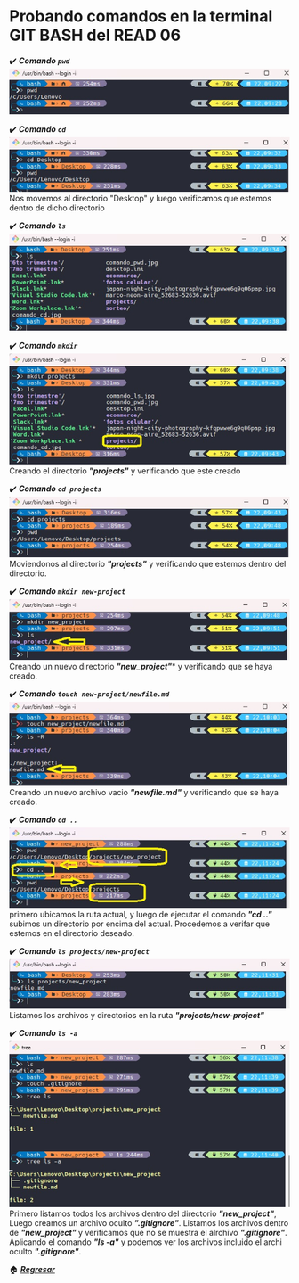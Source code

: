 # Probando comandos en la terminal GIT BASH del READ 06

✔️ ***Comando `pwd`***<br>
![comando pwd](./images/lab06/comando_pwd.jpg)<br>

✔️ ***Comando `cd`***<br> 
![comando cd](./images/lab06/comando_cd.jpg)<br>
Nos movemos al directorio "Desktop" y luego verificamos que estemos dentro de dicho directorio<br>

✔️ ***Comando `ls`***<br>
![comando ls](./images/lab06/comando_ls.jpg)<br>

✔️ ***Comando `mkdir`***<br>
![comando mkdir](./images/lab06/comando_mkdir.jpg)<br>
Creando el directorio ***"projects"*** y verificando que este creado<br>

✔️ ***Comando `cd projects`***<br>
![comando cd projects](./images/lab06/comando_cd_projects.jpg)<br>
Moviendonos al directorio ***"projects"*** y verificando que estemos dentro del directorio.<br>

✔️ ***Comando `mkdir new-project`***<br>
![comando mkdir new-project](./images/lab06/comando_mkdir_newproject.jpg)<br>
Creando un nuevo directorio ***"new_project"**** y verificando que se haya creado.<br>

✔️ ***Comando `touch new-project/newfile.md`***<br>
![comando touch new-project/newfile.md](./images/lab06/comando_touch.jpg)<br>
Creando un nuevo archivo vacio ***"newfile.md"*** y verificando que se haya creado.<br>

✔️ ***Comando `cd ..`***<br>
![comando cd ..](./images/lab06/comando_cd_2p.jpg)<br>
primero ubicamos la ruta actual, y luego de ejecutar el comando ***"cd .."*** subimos un directorio por encima del actual. Procedemos a verifar que estemos en el directorio deseado.<br>

✔️ ***Comando `ls projects/new-project`***<br>
![comando ls projects/new-project](./images/lab06/comando_ls2.jpg)<br>
Listamos los archivos y directorios en la ruta ***"projects/new-project"***<br>

✔️ ***Comando `ls -a`***<br>
![comando ls -a](./images/lab06/comando_ls_ma.jpg)<br>
Primero listamos todos los archivos dentro del directorio ***"new_project"***, Luego creamos un archivo oculto ***".gitignore"***. Listamos los archivos dentro de ***"new_project"*** y verificamos que no se muestra el alrchivo ***".gitignore"***. Aplicando el comando ***"ls -a"*** y podemos ver los archivos incluido el archi oculto ***".gitignore"***.<br>

🏠 [***Regresar***](./README.md)
